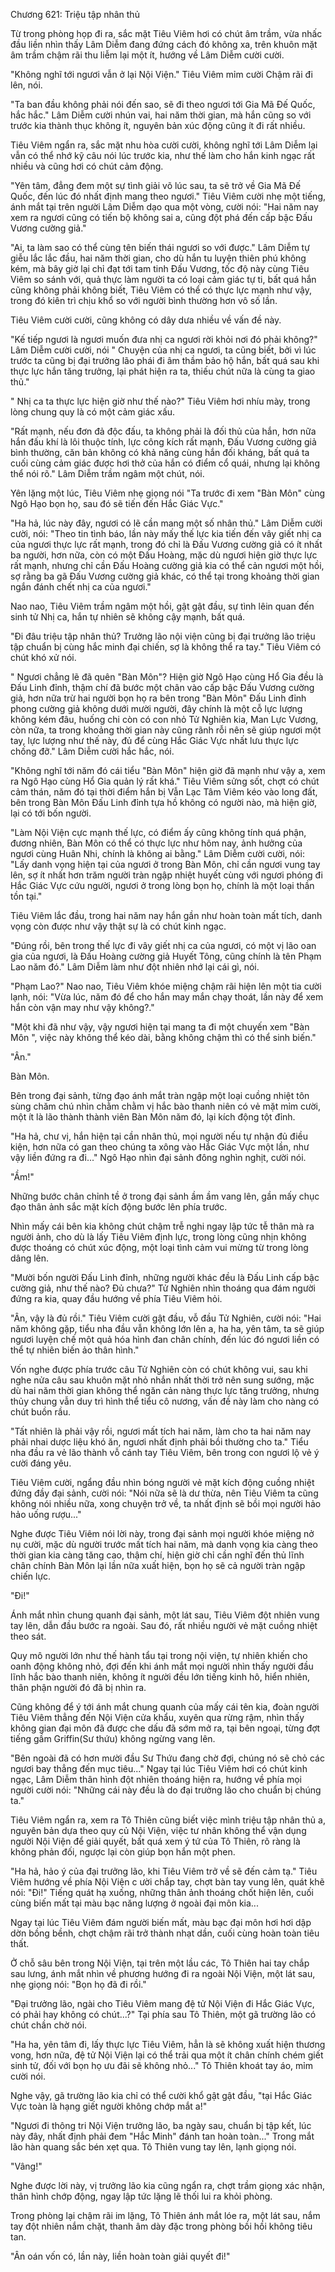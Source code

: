 




Chương 621: Triệu tập nhân thủ


Từ trong phòng họp đi ra, sắc mặt Tiêu Viêm hơi có chút âm trầm, vừa nhấc đầu liền nhìn thấy Lâm Diễm đang đứng cách đó không xa, trên khuôn mặt âm trầm chậm rãi thu liễm lại một ít, hướng về Lâm Diễm cười cười.

"Không nghĩ tới ngươi vẫn ở lại Nội Viện." Tiêu Viêm mỉm cười Chậm rãi đi lên, nói.

"Ta ban đầu không phải nói đến sao, sẽ đi theo ngươi tới Gia Mã Đế Quốc, hắc hắc." Lâm Diễm cười nhún vai, hai năm thời gian, mà hắn cũng so với trước kia thành thục không ít, nguyên bản xúc động cũng ít đi rất nhiều.

Tiêu Viêm ngẩn ra, sắc mặt nhu hòa cười cười, không nghĩ tới Lâm Diễm lại vẫn có thể nhớ kỹ câu nói lúc trước kia, như thế làm cho hắn kinh ngạc rất nhiều và cũng hơi có chút cảm động.

"Yên tâm, đẳng đem một sự tình giải võ lúc sau, ta sẽ trở về Gia Mã Đế Quốc, đến lúc đó nhất định mang theo ngươi." Tiêu Viêm cười nhẹ một tiếng, ánh mắt tại trên người Lâm Diễm dạo qua một vòng, cười nói: "Hai năm nay xem ra ngươi cũng có tiến bộ không sai a, cũng đột phá đến cấp bậc Đấu Vương cường giả."

"Ai, ta làm sao có thể cùng tên biến thái ngươi so với được." Lâm Diễm tự giễu lắc lắc đầu, hai năm thời gian, cho dù hắn tu luyện thiên phú không kém, mà bây giờ lại chỉ đạt tới tam tinh Đấu Vương, tốc độ này cùng Tiêu Viêm so sánh với, quả thực làm người ta có loại cảm giác tự ti, bất quá hắn cũng không phải không biết, Tiêu Viêm có thể có thực lực mạnh như vậy, trong đó kiên trì chịu khổ so với người bình thường hơn vô số lần.

Tiêu Viêm cười cười, cũng không có dây dưa nhiều về vấn đề này.

"Kế tiếp ngươi là ngươi muốn đưa nhị ca ngươi rời khỏi nơi đó phải không?" Lâm Diễm cười cười, nói " Chuyện của nhị ca ngươi, ta cũng biết, bởi vì lúc trước ta cũng bị đại trưởng lão phái đi âm thầm bảo hộ hắn, bất quá sau khi thực lực hắn tăng trưởng, lại phát hiện ra ta, thiếu chút nữa là cùng ta giao thủ."

" Nhị ca ta thực lực hiện giờ như thế nào?" Tiêu Viêm hơi nhíu mày, trong lòng chung quy là có một cảm giác xấu.

"Rất mạnh, nếu đơn đả độc đấu, ta không phải là đối thủ của hắn, hơn nữa hắn đấu khí là lôi thuộc tính, lực công kích rất mạnh, Đấu Vương cường giả bình thường, căn bản không có khả năng cùng hắn đối kháng, bất quá ta cuối cùng cảm giác được hơi thở của hắn có điểm cổ quái, nhưng lại không thể nói rõ." Lâm Diễm trầm ngâm một chút, nói.

Yên lặng một lúc, Tiêu Viêm nhẹ giọng nói "Ta trước đi xem "Bàn Môn" cùng Ngô Hạo bọn họ, sau đó sẽ tiến đến Hắc Giác Vực."

"Ha hả, lúc này đây, ngươi có lẽ cần mang một số nhân thủ." Lâm Diễm cười cười, nói: "Theo tin tình báo, lần này mấy thế lực kia tiến đến vây giết nhị ca của ngươi thực lực rất mạnh, trong đó chỉ là Đấu Vương cường giả có ít nhất ba người, hơn nữa, còn có một Đấu Hoàng, mặc dù ngươi hiện giờ thực lực rất mạnh, nhưng chỉ cần Đấu Hoàng cường giả kia có thể cản ngươi một hồi, sợ rằng ba gã Đấu Vương cường giả khác, có thể tại trong khoảng thời gian ngắn đánh chết nhị ca của ngươi."

Nao nao, Tiêu Viêm trầm ngâm một hồi, gật gật đầu, sự tình lêin quan đến sinh tử Nhị ca, hắn tự nhiên sẽ không cậy mạnh, bất quá.

"Đi đâu triệu tập nhân thủ? Trưởng lão nội viện cũng bị đại trưởng lão triệu tập chuẩn bị cùng hắc minh đại chiến, sợ là không thể ra tay." Tiêu Viêm có chút khó xử nói.

" Ngươi chẳng lẽ đã quên "Bàn Môn"? Hiện giờ Ngô Hạo cùng Hổ Gia đều là Đấu Linh đỉnh, thậm chí đã bước một chân vào cấp bậc Đấu Vương cường giả, hơn nữa trừ hai người bọn họ ra bên trong "Bàn Môn" Đấu Linh đỉnh phong cường giả không dưới mười người, đây chính là một cỗ lực lượng không kém đâu, huống chi còn có con nhỏ Tử Nghiên kia, Man Lực Vương, còn nữa, ta trong khoảng thời gian này cũng rãnh rỗi nên sẽ giúp ngươi một tay, lực lượng như thế này, đủ để cùng Hắc Giác Vực nhất lưu thực lực chống đỡ." Lâm Diễm cười hắc hắc, nói.

"Không nghĩ tới năm đó cái tiểu "Bàn Môn" hiện giờ đã mạnh như vậy a, xem ra Ngô Hạo cùng Hổ Gia quản lý rất khá." Tiêu Viêm sửng sốt, chợt có chút cảm thán, năm đó tại thời điểm hắn bị Vẫn Lạc Tâm Viêm kéo vào long đất, bên trong Bàn Môn Đấu Linh đỉnh tựa hồ không có người nào, mà hiện giờ, lại có tới bốn người.

"Làm Nội Viện cực mạnh thế lực, có điểm ấy cũng không tính quá phận, đương nhiên, Bàn Môn có thể có thực lực như hôm nay, ảnh hưởng của ngươi cùng Huân Nhi, chính là không ai bằng." Lâm Diễm cười cười, nói: "Lấy danh vọng hiện tại của ngươi ở trong Bàn Môn, chỉ cần ngươi vung tay lên, sợ ít nhất hơn trăm người tràn ngập nhiệt huyết cùng với ngươi phóng đi Hắc Giác Vực cứu người, ngươi ở trong lòng bọn họ, chính là một loại thần tồn tại."

Tiêu Viêm lắc đầu, trong hai năm nay hắn gần như hoàn toàn mất tích, danh vọng còn được như vậy thật sự là có chút kinh ngạc.

"Đúng rồi, bên trong thế lực đi vây giết nhị ca của ngươi, có một vị lão oan gia của ngươi, là Đấu Hoàng cường giả Huyết Tông, cũng chính là tên Phạm Lao năm đó." Lâm Diễm làm như đột nhiên nhớ lại cái gì, nói.

"Phạm Lao?" Nao nao, Tiêu Viêm khóe miệng chậm rãi hiện lên một tia cười lạnh, nói: "Vừa lúc, năm đó để cho hắn may mắn chạy thoát, lần này để xem hắn còn vận may như vậy không?."

"Một khi đã như vậy, vậy ngươi hiện tại mang ta đi một chuyến xem "Bàn Môn ", việc này không thể kéo dài, bằng không chậm thì có thể sinh biến."

"Ân."

Bàn Môn.

Bên trong đại sảnh, từng đạo ánh mắt tràn ngập một loại cuồng nhiệt tôn sùng chăm chú nhìn chằm chằm vị hắc bào thanh niên có vẻ mặt mỉm cười, một ít là lão thành thành viên Bàn Môn năm đó, lại kích động tột đỉnh.

"Ha hả, chư vị, hắn hiện tại cần nhân thủ, mọi người nếu tự nhận đủ điều kiện, hơn nữa có gan theo chúng ta xông vào Hắc Giác Vực một lần, như vậy liền đứng ra đi..." Ngô Hạo nhìn đại sảnh đông nghìn nghịt, cười nói.

"Ầm!"

Những bước chân chỉnh tề ở trong đại sảnh ầm ầm vang lên, gần mấy chục đạo thân ảnh sắc mặt kích động bước lên phía trước.

Nhìn mấy cái bên kia không chút chậm trễ nghi ngay lập tức tễ thân mà ra người ảnh, cho dù là lấy Tiêu Viêm định lực, trong lòng cũng nhịn không được thoáng có chút xúc động, một loại tình cảm vui mừng từ trong lòng dâng lên.

"Mười bốn người Đấu Linh đỉnh, những người khác đều là Đấu Linh cấp bậc cường giả, như thế nào? Đủ chưa?" Tử Nghiên nhìn thoáng qua đám người đứng ra kia, quay đầu hướng về phía Tiêu Viêm hỏi.

"Ân, vậy là đủ rồi." Tiêu Viêm cười gật đầu, vỗ đầu Tử Nghiên, cười nói: "Hai năm không gặp, tiểu nha đầu vẫn không lớn lên a, ha ha, yên tâm, ta sẽ giúp ngươi luyện chế một quả hóa hình đan chân chính, đến lúc đó ngươi liền có thể tự nhiên biến ảo thân hình."

Vốn nghe được phía trước câu Tử Nghiên còn có chút không vui, sau khi nghe nửa câu sau khuôn mặt nhỏ nhắn nhất thời trở nên sung sướng, mặc dù hai năm thời gian không thể ngăn cản nàng thực lực tăng trưởng, nhưng thủy chung vẫn duy trì hình thể tiểu cô nương, vấn đề này làm cho nàng có chút buồn rầu.

"Tất nhiên là phải vậy rồi, ngươi mất tích hai năm, làm cho ta hai năm nay phải nhai dược liệu khó ăn, ngươi nhất định phải bồi thường cho ta." Tiểu nha đầu ra vẻ lão thành vỗ cánh tay Tiêu Viêm, bên trong con ngươi lộ vẻ ý cười đáng yêu.

Tiêu Viêm cười, ngẩng đầu nhìn bóng người vẻ mặt kích động cuồng nhiệt đứng đầy đại sảnh, cười nói: "Nói nữa sẽ là dư thừa, nên Tiêu Viêm ta cũng không nói nhiều nữa, xong chuyện trở về, ta nhất định sẽ bồi mọi người hảo hảo uống rượu..."

Nghe được Tiêu Viêm nói lời này, trong đại sảnh mọi người khóe miệng nở nụ cười, mặc dù người trước mất tích hai năm, mà danh vọng kia càng theo thời gian kia càng tăng cao, thậm chí, hiện giờ chỉ cần nghĩ đến thủ lĩnh chân chính Bàn Môn lại lần nữa xuất hiện, bọn họ sẽ cả người tràn ngập chiến lực.

"Đi!"

Ánh mắt nhìn chung quanh đại sảnh, một lát sau, Tiêu Viêm đột nhiên vung tay lên, dẫn đầu bước ra ngoài. Sau đó, rất nhiều người vẻ mặt cuồng nhiệt theo sát.

Quy mô người lớn như thế hành tẩu tại trong nội viện, tự nhiên khiến cho oanh động không nhỏ, đợi đến khi ánh mắt mọi người nhìn thấy người đầu lĩnh hắc bào thanh niên, không ít người đều lớn tiếng kinh hô, hiển nhiên, thân phận người đó đã bị nhìn ra.

Cũng không để ý tới ánh mắt chung quanh của mấy cái tên kia, đoàn người Tiêu Viêm thẳng đến Nội Viện cửa khẩu, xuyên qua rừng rậm, nhìn thấy không gian đại môn đã được che dấu đã sớm mở ra, tại bên ngoại, từng đợt tiếng gầm Griffin(Sư thứu) không ngừng vang lên.

"Bên ngoài đã có hơn mười đầu Sư Thứu đang chờ đợi, chúng nó sẽ chỏ các ngươi bay thẳng đến mục tiêu..." Ngay tại lúc Tiêu Viêm hơi có chút kinh ngạc, Lâm Diễm thân hình đột nhiên thoáng hiện ra, hướng về phía mọi người cười nói: "Những cái này đều là do đại trưởng lão cho chuẩn bị chúng ta."

Tiêu Viêm ngẩn ra, xem ra Tô Thiên cũng biết việc mình triệu tập nhân thủ a, nguyên bản dựa theo quy củ Nội Viện, việc tư nhân không thể vận dụng người Nội Viện để giải quyết, bất quá xem ý tứ của Tô Thiên, rõ ràng là không phản đối, ngược lại còn giúp bọn hắn một phen.

"Ha hả, hảo ý của đại trưởng lão, khi Tiêu Viêm trở về sẽ đến cảm tạ." Tiêu Viêm hướng về phía Nội Viện c ười chắp tay, chợt bàn tay vung lên, quát khẽ nói: "Đi!" Tiếng quát hạ xuống, những thân ảnh thoáng chốt hiện lên, cuối cùng biến mất tại màu bạc năng lượng ở ngoài đại môn kia...

Ngay tại lúc Tiêu Viêm đám người biến mất, màu bạc đại môn hơi hơi dập dờn bồng bềnh, chợt chậm rãi trở thành nhạt dần, cuối cùng hoàn toàn tiêu thất.

Ở chỗ sâu bên trong Nội Viện, tại trên một lầu các, Tô Thiên hai tay chắp sau lưng, ánh mắt nhìn về phương hướng đi ra ngoài Nội Viện, một lát sau, nhẹ giọng nói: "Bọn họ đã đi rồi."

"Đại trưởng lão, ngài cho Tiêu Viêm mang đệ tử Nội Viện đi Hắc Giác Vực, có phải hay không có chút...?" Tại phía sau Tô Thiên, một gã trường lão có chút chần chờ nói.

"Ha ha, yên tâm đi, lấy thực lực Tiêu Viêm, hẳn là sẽ không xuất hiện thương vong, hơn nữa, đệ tử Nội Viện lại có thể trải qua một ít chân chính chém giết sinh tử, đối với bọn họ ưu đãi sẽ không nhỏ..." Tô Thiên khoát tay áo, mỉm cười nói.

Nghe vậy, gã trường lão kia chỉ có thể cười khổ gật gật đầu, "tại Hắc Giác Vực toàn là hạng giết người không chớp mắt a!"

"Ngươi đi thông tri Nội Viện trưởng lão, ba ngày sau, chuẩn bị tập kết, lúc này đây, nhất định phải đem "Hắc Minh" đánh tan hoàn toàn..." Trong mắt lão hàn quang sắc bén xẹt qua. Tô Thiên vung tay lên, lạnh giọng nói.

"Vâng!"

Nghe được lời này, vị trưởng lão kia cũng ngẩn ra, chợt trầm giọng xác nhận, thân hình chớp động, ngay lập tức lặng lẽ thối lui ra khỏi phòng.

Trong phòng lại chậm rãi im lặng, Tô Thiên ánh mắt lóe ra, một lát sau, nắm tay đột nhiên nắm chặt, thanh âm dày đặc trong phòng bồi hồi không tiêu tan.

"Ân oán vốn có, lần này, liền hoàn toàn giải quyết đi!"




